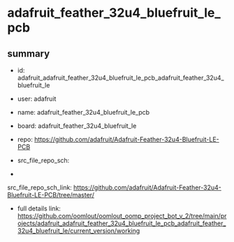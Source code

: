 # adafruit_feather_32u4_bluefruit_le_pcb
 
## summary 
* id: adafruit_adafruit_feather_32u4_bluefruit_le_pcb_adafruit_feather_32u4_bluefruit_le
* user: adafruit
* name: adafruit_feather_32u4_bluefruit_le_pcb
* board: adafruit_feather_32u4_bluefruit_le
* repo: https://github.com/adafruit/Adafruit-Feather-32u4-Bluefruit-LE-PCB



* src_file_repo_sch: 
*
 src_file_repo_sch_link: https://github.com/adafruit/Adafruit-Feather-32u4-Bluefruit-LE-PCB/tree/master/
* full details link: https://github.com/oomlout/oomlout_oomp_project_bot_v_2/tree/main/projects/adafruit_adafruit_feather_32u4_bluefruit_le_pcb_adafruit_feather_32u4_bluefruit_le/current_version/working  






